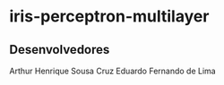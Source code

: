 # iris-perceptron-multilayer

## Desenvolvedores
Arthur Henrique Sousa Cruz
Eduardo Fernando de Lima


